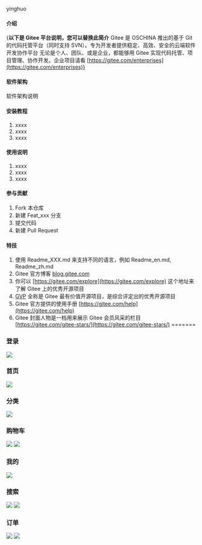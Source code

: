  yinghuo

#### 介绍
{**以下是 Gitee 平台说明，您可以替换此简介**
Gitee 是 OSCHINA 推出的基于 Git 的代码托管平台（同时支持 SVN）。专为开发者提供稳定、高效、安全的云端软件开发协作平台
无论是个人、团队、或是企业，都能够用 Gitee 实现代码托管、项目管理、协作开发。企业项目请看 [https://gitee.com/enterprises](https://gitee.com/enterprises)}

#### 软件架构
软件架构说明


#### 安装教程

1.  xxxx
2.  xxxx
3.  xxxx

#### 使用说明

1.  xxxx
2.  xxxx
3.  xxxx

#### 参与贡献

1.  Fork 本仓库
2.  新建 Feat_xxx 分支
3.  提交代码
4.  新建 Pull Request


#### 特技

1.  使用 Readme\_XXX.md 来支持不同的语言，例如 Readme\_en.md, Readme\_zh.md
2.  Gitee 官方博客 [blog.gitee.com](https://blog.gitee.com)
3.  你可以 [https://gitee.com/explore](https://gitee.com/explore) 这个地址来了解 Gitee 上的优秀开源项目
4.  [GVP](https://gitee.com/gvp) 全称是 Gitee 最有价值开源项目，是综合评定出的优秀开源项目
5.  Gitee 官方提供的使用手册 [https://gitee.com/help](https://gitee.com/help)
6.  Gitee 封面人物是一档用来展示 Gitee 会员风采的栏目 [https://gitee.com/gitee-stars/](https://gitee.com/gitee-stars/)
=======


### 登录
![](https://gitee.com/lcxadvance/yinghuo/raw/master/static/md/login.png)

### 首页
![](https://gitee.com/lcxadvance/yinghuo/raw/master/static/md/home.png)

### 分类
![](https://gitee.com/lcxadvance/yinghuo/raw/master/static/md/list.png)

### 购物车
![](https://gitee.com/lcxadvance/yinghuo/raw/master/static/md/shopcart1.png)
![](https://gitee.com/lcxadvance/yinghuo/raw/master/static/md/shopcart2.png)

### 我的
![](https://gitee.com/lcxadvance/yinghuo/raw/master/static/md/mine.png)

### 搜索
![](https://gitee.com/lcxadvance/yinghuo/raw/master/static/md/search.png)
![](https://gitee.com/lcxadvance/yinghuo/raw/master/static/md/searchall.png)

### 订单
![](https://gitee.com/lcxadvance/yinghuo/raw/master/static/md/order.png)
![](https://gitee.com/lcxadvance/yinghuo/raw/master/static/md/orderaddress.png)
